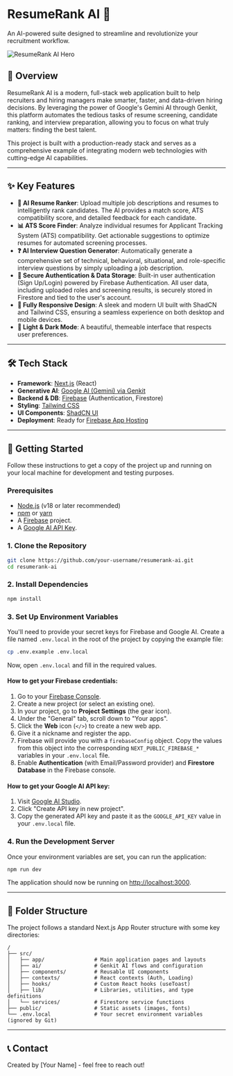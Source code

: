# ResumeRank AI 🚀

An AI-powered suite designed to streamline and revolutionize your recruitment workflow.

![ResumeRank AI Hero](https://placehold.co/1200x630.png)

## 📝 Overview

ResumeRank AI is a modern, full-stack web application built to help recruiters and hiring managers make smarter, faster, and data-driven hiring decisions. By leveraging the power of Google's Gemini AI through Genkit, this platform automates the tedious tasks of resume screening, candidate ranking, and interview preparation, allowing you to focus on what truly matters: finding the best talent.

This project is built with a production-ready stack and serves as a comprehensive example of integrating modern web technologies with cutting-edge AI capabilities.

---

## ✨ Key Features

-   **🧠 AI Resume Ranker**: Upload multiple job descriptions and resumes to intelligently rank candidates. The AI provides a match score, ATS compatibility score, and detailed feedback for each candidate.
-   **📊 ATS Score Finder**: Analyze individual resumes for Applicant Tracking System (ATS) compatibility. Get actionable suggestions to optimize resumes for automated screening processes.
-   **❓ AI Interview Question Generator**: Automatically generate a comprehensive set of technical, behavioral, situational, and role-specific interview questions by simply uploading a job description.
-   **🔐 Secure Authentication & Data Storage**: Built-in user authentication (Sign Up/Login) powered by Firebase Authentication. All user data, including uploaded roles and screening results, is securely stored in Firestore and tied to the user's account.
-   **📱 Fully Responsive Design**: A sleek and modern UI built with ShadCN and Tailwind CSS, ensuring a seamless experience on both desktop and mobile devices.
-   **🎨 Light & Dark Mode**: A beautiful, themeable interface that respects user preferences.

---

## 🛠️ Tech Stack

-   **Framework**: [Next.js](https://nextjs.org/) (React)
-   **Generative AI**: [Google AI (Gemini) via Genkit](https://firebase.google.com/docs/genkit)
-   **Backend & DB**: [Firebase](https://firebase.google.com/) (Authentication, Firestore)
-   **Styling**: [Tailwind CSS](https://tailwindcss.com/)
-   **UI Components**: [ShadCN UI](https://ui.shadcn.com/)
-   **Deployment**: Ready for [Firebase App Hosting](https://firebase.google.com/docs/app-hosting)

---

## 🚀 Getting Started

Follow these instructions to get a copy of the project up and running on your local machine for development and testing purposes.

### Prerequisites

-   [Node.js](https://nodejs.org/en/) (v18 or later recommended)
-   [npm](https://www.npmjs.com/) or [yarn](https://yarnpkg.com/)
-   A [Firebase](https://firebase.google.com/) project.
-   A [Google AI API Key](https://aistudio.google.com/app/apikey).

### 1. Clone the Repository

```bash
git clone https://github.com/your-username/resumerank-ai.git
cd resumerank-ai
```

### 2. Install Dependencies

```bash
npm install
```

### 3. Set Up Environment Variables

You'll need to provide your secret keys for Firebase and Google AI. Create a file named `.env.local` in the root of the project by copying the example file:

```bash
cp .env.example .env.local
```

Now, open `.env.local` and fill in the required values.

#### **How to get your Firebase credentials:**

1.  Go to your [Firebase Console](https://console.firebase.google.com/).
2.  Create a new project (or select an existing one).
3.  In your project, go to **Project Settings** (the gear icon).
4.  Under the "General" tab, scroll down to "Your apps".
5.  Click the **Web** icon (`</>`) to create a new web app.
6.  Give it a nickname and register the app.
7.  Firebase will provide you with a `firebaseConfig` object. Copy the values from this object into the corresponding `NEXT_PUBLIC_FIREBASE_*` variables in your `.env.local` file.
8.  Enable **Authentication** (with Email/Password provider) and **Firestore Database** in the Firebase console.

#### **How to get your Google AI API key:**

1.  Visit [Google AI Studio](https://aistudio.google.com/app/apikey).
2.  Click "Create API key in new project".
3.  Copy the generated API key and paste it as the `GOOGLE_API_KEY` value in your `.env.local` file.

### 4. Run the Development Server

Once your environment variables are set, you can run the application:

```bash
npm run dev
```

The application should now be running on [http://localhost:3000](http://localhost:3000).

---

## 📁 Folder Structure

The project follows a standard Next.js App Router structure with some key directories:

```
/
├── src/
│   ├── app/                # Main application pages and layouts
│   ├── ai/                 # Genkit AI flows and configuration
│   ├── components/         # Reusable UI components
│   ├── contexts/           # React contexts (Auth, Loading)
│   ├── hooks/              # Custom React hooks (useToast)
│   ├── lib/                # Libraries, utilities, and type definitions
│   └── services/           # Firestore service functions
├── public/                 # Static assets (images, fonts)
└── .env.local              # Your secret environment variables (ignored by Git)
```
---

## 📞 Contact

Created by [Your Name] - feel free to reach out!

